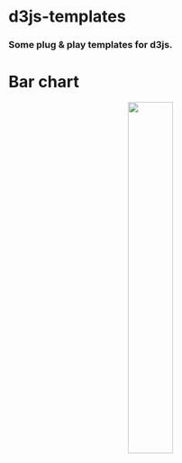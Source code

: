 # d3js-templates

### Some plug & play templates for d3js. 

# Bar chart
<p align="center">
  <img width="40%" src=".resources/imgs/barchart.png">
</p>
